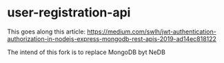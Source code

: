 # user-registration-api

This goes along this article: https://medium.com/swlh/jwt-authentication-authorization-in-nodejs-express-mongodb-rest-apis-2019-ad14ec818122

The intend of this fork is to replace MongoDB byt NeDB
